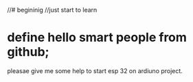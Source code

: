 //# begininig
//just start to learn
# define hello smart people from github;
pleasae give me some help to start esp 32 on ardiuno project.

